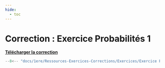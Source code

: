 ```yaml
---
hide:
  - toc
---
```


# Correction : Exercice Probabilités 1

<a href="Ressources-Exercices-Corrections/Exercices/Exercice Probabilités 1.py" download>**Télécharger la correction**</a>

```python
--8<-- "docs/1ere/Ressources-Exercices-Corrections/Exercices/Exercice Probabilités 1.py"
```
